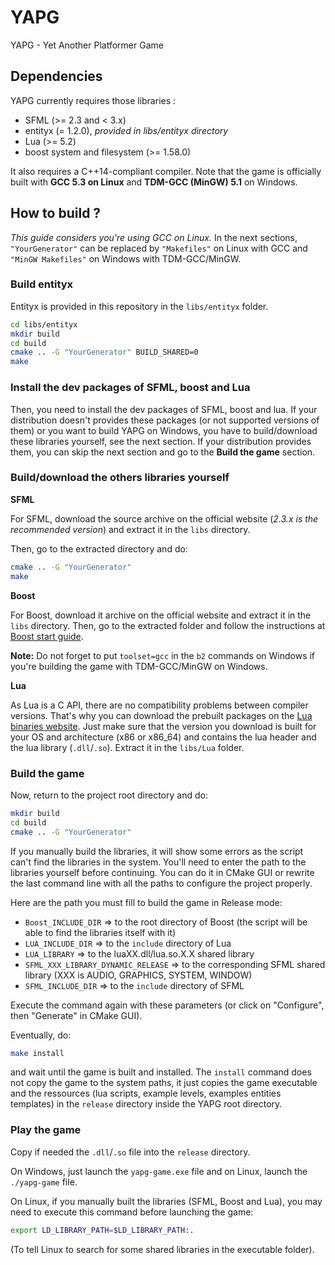 # YAPG
YAPG - Yet Another Platformer Game

## Dependencies
YAPG currently requires those libraries :

 - SFML (>= 2.3 and < 3.x)
 - entityx (= 1.2.0), *provided in libs/entityx directory*
 - Lua (>= 5.2)
 - boost system and filesystem (>= 1.58.0)

It also requires a C++14-compliant compiler. Note that the game is officially
built with **GCC 5.3 on Linux** and **TDM-GCC (MinGW) 5.1** on Windows.

## How to build ?
*This guide considers you're using GCC on Linux.*
In the next sections, ```"YourGenerator"``` can be replaced by ```"Makefiles"```
on Linux with GCC and ```"MinGW Makefiles"``` on Windows with TDM-GCC/MinGW.

### Build entityx
Entityx is provided in this repository in the ```libs/entityx``` folder.

```sh
cd libs/entityx
mkdir build
cd build
cmake .. -G "YourGenerator" BUILD_SHARED=0
make
```

### Install the dev packages of SFML, boost and Lua
Then, you need to install the dev packages of SFML, boost and lua. If your
distribution doesn't provides these packages (or not supported versions of them)
or you want to build YAPG on Windows, you have to build/download these libraries
yourself, see the next section. If your distribution provides them, you can skip
the next section and go to the **Build the game** section.

### Build/download the others libraries yourself

**SFML**

For SFML, download the source archive on the official website (*2.3.x is the
recommended version*) and extract it in the ```libs``` directory.

Then, go to the extracted directory and do:

```sh
cmake .. -G "YourGenerator"
make
```

**Boost**

For Boost, download it archive on the official website and extract it in
the ```libs``` directory.
Then, go to the extracted folder and follow the instructions at
[Boost start guide](http://www.boost.org/doc/libs/1_60_0/more/getting_started/index.html).

**Note:** Do not forget to put ```toolset=gcc``` in the ```b2``` commands on
Windows if you're building the game with TDM-GCC/MinGW on Windows.

**Lua**

As Lua is a C API, there are no compatibility problems between compiler
versions. That's why you can download the prebuilt packages on the
[Lua binaries website](http://lua-users.org/wiki/LuaBinaries). Just make sure
that the version you download is built for your OS and architecture (x86 or
x86_64) and contains the lua header and the lua library (```.dll```/```.so```).
Extract it in the ```libs/Lua``` folder.

### Build the game
Now, return to the project root directory and do:

```sh
mkdir build
cd build
cmake .. -G "YourGenerator"
```

If you manually build the libraries, it will show some errors as the script
can't find the libraries in the system. You'll need to enter the path to the
libraries yourself before continuing. You can do it in CMake GUI or rewrite the
last command line with all the paths to configure the project properly.

Here are the path you must fill to build the game in Release mode:

 - ```Boost_INCLUDE_DIR``` => to the root directory of Boost (the script will be
     able to find the libraries itself with it)
 - ```LUA_INCLUDE_DIR``` => to the ```include``` directory of Lua
 - ```LUA_LIBRARY``` => to the luaXX.dll/lua.so.X.X shared library
 - ```SFML_XXX_LIBRARY_DYNAMIC_RELEASE``` => to the corresponding SFML shared
   library (XXX is AUDIO, GRAPHICS, SYSTEM, WINDOW)
 - ```SFML_INCLUDE_DIR``` => to the ```include``` directory of SFML

Execute the command again with these parameters (or click on "Configure", then
"Generate" in CMake GUI).

Eventually, do:
```sh
make install
```

and wait until the game is built and installed. The ```install``` command does
not copy the game to the system paths, it just copies the game executable and
the ressources (lua scripts, example levels, examples entities templates) in
the ```release``` directory inside the YAPG root directory.

### Play the game
Copy if needed the ```.dll```/```.so``` file into the ```release``` directory.

On Windows, just launch the ```yapg-game.exe``` file and on Linux, launch
the ```./yapg-game``` file.

On Linux, if you manually built the libraries (SFML, Boost and Lua), you may
need to execute this command before launching the game:

```sh
export LD_LIBRARY_PATH=$LD_LIBRARY_PATH:.
```

(To tell Linux to search for some shared libraries in the executable folder).
